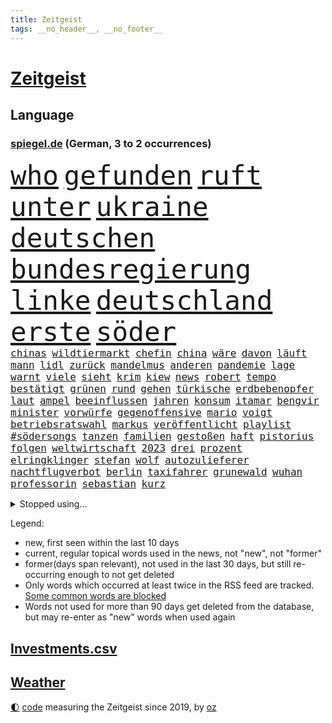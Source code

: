 ```yaml
---
title: Zeitgeist
tags: __no_header__, __no_footer__
---
```


# [Zeitgeist](https://oliz.io/zeitgeist/)

## Language

<h3><a href="https://www.spiegel.de" target="_blank">spiegel.de</a> (German, 3 to 2 occurrences)</h3>
<p style="font-family:monospace">
<span style="font-size:32pt"><a href="news_links.html#who" class="current">who</a></span>
<span style="font-size:32pt"><a href="news_links.html#gefunden" class="current">gefunden</a></span>
<span style="font-size:32pt"><a href="news_links.html#ruft" class="current">ruft</a></span>
<span style="font-size:32pt"><a href="news_links.html#unter" class="current">unter</a></span>
<span style="font-size:32pt"><a href="news_links.html#ukraine" class="current">ukraine</a></span>
<span style="font-size:32pt"><a href="news_links.html#deutschen" class="current">deutschen</a></span>
<span style="font-size:32pt"><a href="news_links.html#bundesregierung" class="current">bundesregierung</a></span>
<span style="font-size:32pt"><a href="news_links.html#linke" class="current">linke</a></span>
<span style="font-size:32pt"><a href="news_links.html#deutschland" class="current">deutschland</a></span>
<span style="font-size:32pt"><a href="news_links.html#erste" class="current">erste</a></span>
<span style="font-size:32pt"><a href="news_links.html#söder" class="current">söder</a></span>
<br>
<span style="font-size:12pt"><a href="news_links.html#chinas" class="current">chinas</a></span>
<span style="font-size:12pt"><a href="news_links.html#wildtiermarkt" class="new">wildtiermarkt</a></span>
<span style="font-size:12pt"><a href="news_links.html#chefin" class="current">chefin</a></span>
<span style="font-size:12pt"><a href="news_links.html#china" class="current">china</a></span>
<span style="font-size:12pt"><a href="news_links.html#wäre" class="current">wäre</a></span>
<span style="font-size:12pt"><a href="news_links.html#davon" class="current">davon</a></span>
<span style="font-size:12pt"><a href="news_links.html#läuft" class="current">läuft</a></span>
<span style="font-size:12pt"><a href="news_links.html#mann" class="current">mann</a></span>
<span style="font-size:12pt"><a href="news_links.html#lidl" class="current">lidl</a></span>
<span style="font-size:12pt"><a href="news_links.html#zurück" class="current">zurück</a></span>
<span style="font-size:12pt"><a href="news_links.html#mandelmus" class="new">mandelmus</a></span>
<span style="font-size:12pt"><a href="news_links.html#anderen" class="current">anderen</a></span>
<span style="font-size:12pt"><a href="news_links.html#pandemie" class="current">pandemie</a></span>
<span style="font-size:12pt"><a href="news_links.html#lage" class="current">lage</a></span>
<span style="font-size:12pt"><a href="news_links.html#warnt" class="current">warnt</a></span>
<span style="font-size:12pt"><a href="news_links.html#viele" class="current">viele</a></span>
<span style="font-size:12pt"><a href="news_links.html#sieht" class="current">sieht</a></span>
<span style="font-size:12pt"><a href="news_links.html#krim" class="current">krim</a></span>
<span style="font-size:12pt"><a href="news_links.html#kiew" class="current">kiew</a></span>
<span style="font-size:12pt"><a href="news_links.html#news" class="current">news</a></span>
<span style="font-size:12pt"><a href="news_links.html#robert" class="current">robert</a></span>
<span style="font-size:12pt"><a href="news_links.html#tempo" class="current">tempo</a></span>
<span style="font-size:12pt"><a href="news_links.html#bestätigt" class="current">bestätigt</a></span>
<span style="font-size:12pt"><a href="news_links.html#grünen" class="current">grünen</a></span>
<span style="font-size:12pt"><a href="news_links.html#rund" class="current">rund</a></span>
<span style="font-size:12pt"><a href="news_links.html#gehen" class="current">gehen</a></span>
<span style="font-size:12pt"><a href="news_links.html#türkische" class="current">türkische</a></span>
<span style="font-size:12pt"><a href="news_links.html#erdbebenopfer" class="current">erdbebenopfer</a></span>
<span style="font-size:12pt"><a href="news_links.html#laut" class="current">laut</a></span>
<span style="font-size:12pt"><a href="news_links.html#ampel" class="current">ampel</a></span>
<span style="font-size:12pt"><a href="news_links.html#beeinflussen" class="current">beeinflussen</a></span>
<span style="font-size:12pt"><a href="news_links.html#jahren" class="current">jahren</a></span>
<span style="font-size:12pt"><a href="news_links.html#konsum" class="current">konsum</a></span>
<span style="font-size:12pt"><a href="news_links.html#itamar" class="current">itamar</a></span>
<span style="font-size:12pt"><a href="news_links.html#bengvir" class="current">bengvir</a></span>
<span style="font-size:12pt"><a href="news_links.html#minister" class="current">minister</a></span>
<span style="font-size:12pt"><a href="news_links.html#vorwürfe" class="current">vorwürfe</a></span>
<span style="font-size:12pt"><a href="news_links.html#gegenoffensive" class="current">gegenoffensive</a></span>
<span style="font-size:12pt"><a href="news_links.html#mario" class="current">mario</a></span>
<span style="font-size:12pt"><a href="news_links.html#voigt" class="new">voigt</a></span>
<span style="font-size:12pt"><a href="news_links.html#betriebsratswahl" class="new">betriebsratswahl</a></span>
<span style="font-size:12pt"><a href="news_links.html#markus" class="current">markus</a></span>
<span style="font-size:12pt"><a href="news_links.html#veröffentlicht" class="current">veröffentlicht</a></span>
<span style="font-size:12pt"><a href="news_links.html#playlist" class="current">playlist</a></span>
<span style="font-size:12pt"><a href="news_links.html##södersongs" class="new">#södersongs</a></span>
<span style="font-size:12pt"><a href="news_links.html#tanzen" class="current">tanzen</a></span>
<span style="font-size:12pt"><a href="news_links.html#familien" class="current">familien</a></span>
<span style="font-size:12pt"><a href="news_links.html#gestoßen" class="current">gestoßen</a></span>
<span style="font-size:12pt"><a href="news_links.html#haft" class="current">haft</a></span>
<span style="font-size:12pt"><a href="news_links.html#pistorius" class="current">pistorius</a></span>
<span style="font-size:12pt"><a href="news_links.html#folgen" class="current">folgen</a></span>
<span style="font-size:12pt"><a href="news_links.html#weltwirtschaft" class="current">weltwirtschaft</a></span>
<span style="font-size:12pt"><a href="news_links.html#2023" class="current">2023</a></span>
<span style="font-size:12pt"><a href="news_links.html#drei" class="current">drei</a></span>
<span style="font-size:12pt"><a href="news_links.html#prozent" class="current">prozent</a></span>
<span style="font-size:12pt"><a href="news_links.html#elringklinger" class="new">elringklinger</a></span>
<span style="font-size:12pt"><a href="news_links.html#stefan" class="current">stefan</a></span>
<span style="font-size:12pt"><a href="news_links.html#wolf" class="current">wolf</a></span>
<span style="font-size:12pt"><a href="news_links.html#autozulieferer" class="new">autozulieferer</a></span>
<span style="font-size:12pt"><a href="news_links.html#nachtflugverbot" class="new">nachtflugverbot</a></span>
<span style="font-size:12pt"><a href="news_links.html#berlin" class="current">berlin</a></span>
<span style="font-size:12pt"><a href="news_links.html#taxifahrer" class="current">taxifahrer</a></span>
<span style="font-size:12pt"><a href="news_links.html#grunewald" class="new">grunewald</a></span>
<span style="font-size:12pt"><a href="news_links.html#wuhan" class="current">wuhan</a></span>
<span style="font-size:12pt"><a href="news_links.html#professorin" class="new">professorin</a></span>
<span style="font-size:12pt"><a href="news_links.html#sebastian" class="current">sebastian</a></span>
<span style="font-size:12pt"><a href="news_links.html#kurz" class="current">kurz</a></span>
</p>
<details>
<summary>Stopped using...</summary>
<p class="former" style="font-size:12pt">
linie(897) positionen(897) vergewaltigung(896) 75(895) coronainfektion(895) mitunter(895) programm(895) stars(895) toni(895) verbraucherschützer(895) verhängt(895) denken(894) mutmaßlich(894) rote(894) steigenden(894) aufmerksamkeit(893) beobachten(893) freien(893) meldete(893) heftig(892) myanmar(892) rechtsextreme(892) spanier(892) 12(891) bundesrepublik(891) coronamaßnahmen(891) diktator(891) einwohner(891) einzug(891) endet(891) entwickelt(891) gemeinden(891) nazis(891) terroristen(891) united(891) abstand(890) einstigen(890) fbi(890) gerechtigkeit(890) höher(890) mangelt(890) verunglückt(890) besitzer(889) elektroauto(889) engagement(889) präsidentschaftswahl(889) öfter(889) bayerische(888) enthüllt(888) kaputt(888) legendären(888) minute(888) reiche(888) unerwartet(888) verriet(888) bilden(887) einführen(887) fahrzeuge(887) maskenpflicht(887) november(887) privaten(887) bundestagswahl(886) gebraucht(886) san(886) woher(886) bmw(885) niederländische(885) ringt(885) schlug(885) diplomaten(884) herzogin(884) kamera(884) miteinander(884) standort(884) erkrankung(883) feuerwehrleute(883) kandidaten(883) rettet(883) selben(883) gastgeber(882) kochen(882) reißt(882) 3(881) demokratische(881) premiere(881) schmidt(881) warf(881) band(880) mittlerweile(880) sendet(880) aktiv(879) demokratischen(879) sichergestellt(879) verkaufen(879) 45(878) park(878) wende(878) flüchtlingen(877) genauso(877) potsdam(877) tödlich(877) bedeutung(876) stadion(876) ordnung(875) einnahmen(874) produzieren(874) feld(873) form(873) gefangene(872) meinen(872) spenden(872) tragödie(872) vieles(871) außerhalb(870) kate(870) spanische(870) aufarbeitung(869) mehrerer(869) echten(868) einiger(868) insassen(868) griechischen(866) papier(866) syrer(866) vorne(865) enorme(864) enttäuschung(863) istanbul(863) stress(863) beitrag(862) ministerien(861) popstar(860) automatisch(859) bester(859) flagge(857) sarah(856) bundesnetzagentur(854) hinweis(853) 36(852) überfordert(847) erhöhen(843) daheim(835) weltmeisterschaft(835) rolf(832) leiter(809) westliche(781) fuhren(776) gemüse(772) verlusten(754) 4000(746) ausländischen(735) athen(731) wochenrückblick(714) angebote(712) 250(702) zwischenfall(695) fußballstar(686) holz(677) arbeitsmarkt(666) fehlte(644) eröffnung(634) seither(630) kümmern(627) insbesondere(613) rechtens(612) dauerte(609) las(603) ralf(603) vegas(603) ermordung(599) flut(596) landsleute(595) 120(588) kameras(587) umkämpften(585) jahrzehnt(580) erkrankte(577) 400000(575) ali(574) alternative(573) händen(566) niedergang(565) befreiung(561) schlafen(561) illegaler(556) kalten(550) 73(549) söders(541) schnelles(537) abtreibung(536) verständigt(514) parlamentarier(513) sprecherin(508) weißer(505) abu(504) feiertag(504) radikaler(504) rhein(504) ungewöhnliche(498) stromausfall(497) euländer(496) stadtteil(494) generationen(488) nutzung(486) gewaltsamen(483) otto(481) historischer(478) trip(478) guterres(476) laura(475) energiekonzern(471) einfacher(468) waffenruhe(465) brennt(460) eukommissionschefin(457) einzig(447) langjährigen(446) bronze(444) ersatz(443) gefechte(441) waffenlieferungen(441) zusammenhalt(437) influencerin(436) ansprüche(434) hinzu(432) ring(428) überwachung(428) großbrand(426) vettel(426) wandern(422) bonn(421) unterscheiden(420) auswertung(417) kambodscha(415) wagt(415) dresdner(413) klitschko(409) journalismus(406) einheiten(404) verantwortlichen(402) verwaltung(395) rené(394) benötigt(393) silber(389) sklaverei(385) fortsetzen(383) inakzeptable(379) odessa(378) schildern(378) profitierte(376) ukrainenews(376) vertreten(372) künstlerin(366) breiten(361) ungewiss(361) klassenzimmer(359) niedersächsischen(355) umsätze(353) bezeichnen(348) indem(348) dmitrij(347) dicke(346) überlebenden(346) fair(345) g20(345) spekulationen(343) abgrund(341) fußballweltmeisterschaft(341) weichen(340) tatverdächtiger(338) ernste(337) täters(337) gewaltverbrechen(335) entsprechend(334) ertrinken(334) brasilianische(328) einsetzt(324) usdollar(322) entschuldigte(321) hammer(321) regieren(320) ärztinnen(320) fahrräder(314) halt(314) steuerhinterziehung(310) el(307) emma(306) verzweiflung(305) momentan(303) ereignete(300) klimakatastrophe(300) r(300) empfindet(298) lngterminal(298) 110(297) cannabis(297) demonstrierende(296) kandidat(294) debattiert(293) zeremonie(292) dividende(291) heimspiel(291) kaiserslautern(290) galten(289) 22jähriger(288) tiefer(286) laufender(284) save(284) dokument(283) exmann(283) senegal(283) therapien(283) kaffee(282) miss(282) tempel(282) idol(281) furore(278) tagsüber(278) trugen(278) wohnmobil(278) voraussichtlich(276) hast(274) bewiesen(273) maschine(273) gelöscht(272) jubelte(271) republikanern(271) uniper(271) attraktiver(270) baum(270) zwillinge(270) ryan(268) internationales(267) tasche(266) unentschieden(266) blatt(265) verbraucherzentrale(265) energieversorger(263) geeigneten(262) us(261) fünfmal(257) nennen(256) gefechten(255) genauer(254) davis(253) erhöhungen(253) uneins(253) verteilen(253) islamische(251) schmerzhaft(250) stören(249) vernichtet(249) medizinische(247) trendwende(245) koffer(244) bond(243) grundstück(243) geräumt(238) umweltschützer(238) ältesten(237) salz(236) victoria(236) prostitution(235) gabrielle(233) linien(233) korrekt(232) tim(232) untergrund(232) brandt(230) aufstand(226) children(225) zweitgrößte(225) kater(224) manipulation(224) protestbewegung(224) feierabend(223) 89(222) volksheld(222) erhielten(221) extremisten(220) flüsse(220) 25000(219) home(218) indirekt(218) raketenangriffen(217) terminal(215) selbstbewusstsein(214) größeres(213) geistlichen(210) porträt(209) ramona(209) beworben(207) jackson(207) rot(206) achtziger(204) klappen(202) aufsicht(201) klimaprotest(201) missverständnis(200) regenfällen(200) telekom(200) kündigung(199) geprallt(198) oppositionschef(198) goldener(197) schmuck(196) trauma(195) ökologisch(195) 1992(194) milliardengewinne(194) umweltfreundlich(194) vorreiter(194) bundesbank(193) eben(193) überreste(193) satellitenbilder(192) zurückkehren(192) zuschuss(191) kanadischen(190) heikler(189) kontroverse(189) flüchtlingsunterkunft(188) schoigu(188) badenwürttembergischen(186) bewusstlos(185) erledigt(185) tel(185) recherche(183) bauart(182) nutzern(182) rechtsradikale(182) entkam(181) prominenteste(181) harmonie(180) tarifstreit(180) ansonsten(179) befreiten(179) besessen(179) zuzug(179) ausgenutzt(178) sportlerin(178) 2050(177) gaspreisbremse(176) potter(176) verwandelt(176) fortschrittlich(175) aviv(174) oregon(174) arroganz(173) quer(173) erschließen(172) neymar(172) psychologin(172) unternehmensberatung(172) grenzgebiet(171) machtwechsel(171) bootsunglück(170) hessischen(170) russlandpolitik(170) benennen(169) gemäßigt(169) rekordhalter(169) windsor(169) abwahl(168) lahmzulegen(168) dreieinhalb(167) finanzämter(166) kurswechsel(166) hergestellt(165) offensiv(165) symbole(165) verfängt(164) vergnügen(163) innere(162) steven(162) teamkollegen(162) wahlsieg(162) piqué(160) soldatin(160) daniela(159) flüssigerdgas(159) raketenangriffe(159) sofia(159) belege(158) ökonomisch(158) hungersnot(157) immunsystem(157) milliardenschweren(157) überraschte(157) willis(155) zusammengestoßen(155) feindbild(154) kapitalmarkt(154) parolen(154) anforderungen(153) regierenden(153) überbringen(153) übergewicht(153) erzielen(152) forscht(152) 23jährige(151) abbruch(151) geiger(151) wumms(151) synagoge(150) blank(149) desinformation(149) drehbücher(149) labourpartei(149) mützenich(149) anerkannt(148) dominik(148) komponiert(148) lawine(147) streits(147) lateinamerika(146) osterinsel(146) schönheit(146) energiepreisbremse(144) gerechte(144) teenagerin(144) unverständnis(144) absolviert(143) sämtliche(143) emanzipation(142) unterdrücken(142) daei(141) carolina(140) minsk(140) steve(140) unternommen(140) angetreten(139) aufsichtsrat(138) lebzeiten(138) schulterschluss(138) forciert(137) gewehrt(137) hot(137) pyrotechnik(137) katholischer(136) neudelhi(136) obst(136) tottenham(136) wiederholung(136) year(136) befragung(135) erleichterung(135) fatih(135) harrt(135) mitarbeiterinnen(135) nächtlichen(134) sinnlos(134) titelfavorit(134) uskonzern(134) boulevardzeitung(133) zusammenstößen(133) gestohlenen(132) limit(132) nüchtern(132) orden(132) steuert(132) amerikanerin(131) ceo(130) loben(130) birol(129) ieachef(129) schmid(129) zubereitet(128) aktionäre(127) warfen(127) normales(126) ulm(126) rechtsextremist(125) wohnungsnot(125) as(124) düster(124) plastik(124) volkswirtschaft(124) verborgen(123) aufgebaut(122) bahrain(122) finanzaufsicht(121) meiden(121) singt(121) ausharren(120) frühstück(120) jüdische(120) serbische(120) grenzregion(119) miles(119) südafrikas(119) dhabi(118) katars(118) stadien(118) chinesisches(117) artenschutz(116) stellenabbau(116) stimmten(116) verschicken(116) pop(115) nordkoreanische(114) regimekritiker(114) umsatzeinbruch(114) neuartigen(113) ungehorsam(113) wechselte(113) angestoßen(112) antwortet(112) prophezeit(112) skispringen(112) deutschlandfunk(111) maren(111) skispringerin(111) süß(111) gedroht(110) winterpause(110) kassierten(109) protestierende(109) traunstein(109) mediathek(108) nevada(108) exemplare(107) pakistanischen(107) text(107) tribüne(107) tvsender(107) 47(106) nutzerinnen(106) prangt(106) winterschlaf(106) diverser(105) gewöhnt(105) bewaffneter(104) ließe(104) traumjob(104) welch(104) lieder(103) segler(103) vollen(102) dunkelheit(101) frontal(101) game(101) kunstwerk(101) prorussische(101) raketentest(101) unangenehm(101) bräuchten(100) erlebten(100) gegenentwurf(100) huawei(100) jüdisches(100) linus(100) städtischen(100) totale(98) krisenmanagement(97) landeshauptstadt(97) banker(96) eisige(96) leeren(96) madonna(96) spielmacher(96) bewaffneten(95) goldenen(95) labor(95) persönlichkeit(95) regierende(95) terrorisiert(95) toyota(95) 1981(94) emails(94) metalband(94) nordirlandprotokoll(94) naturschützer(93) akzeptanz(92) erzwingen(92) flüchtete(92) krachend(92) sangen(92) auffällige(91) befindlichkeiten(91) cook(91) ferner(91) klimabericht(91) mac(91) mühsam(91) paartherapeuten(91) unmöglich(91) verschanzen(91) dominanz(90) erhob(90) erwürgt(90) sattel(90) steuerzahlerbund(90) eubeitritt(89) gespült(89) hochfahren(89) streitkräften(89) treffers(89) kombination(88) rassismusvorwurf(88) rächt(88) tumor(88) vizeweltmeister(88) würstchen(88) ähnlicher(88) aufgelöst(87) biograf(87) cloppenburg(87) fynn(87) geschützten(87) kliemann(87) mag(87) 170000(86) bukele(86) faschisten(86) gasförderung(86) gebrannt(86) lila(86) milliardensubventionen(86) nachholbedarf(86) nayib(86) polarlichter(86) preisbremsen(86) salvador(86) trieb(86) vätern(86) wunderbare(86) illerkirchberg(85) oberhof(85) staatshaushalt(85) strukturelle(85) woke(85) herzop(84) millionenpublikum(84) regierungsbündnis(84) schlapp(84) sicherungsverwahrung(84) autopilot(83) bands(83) geringe(83) hecking(83) 70000(82) euparlamentspräsidentin(82) komponenten(82) kundgebung(82) metsola(82) thessaloniki(82) traditionellen(82) wegfall(82) behandeln(81) co2speicher(81) drangen(81) kongo(81) sowjetunion(81) ziviler(81) fremden(80) gasspeichern(80) pionier(80) verlässlichen(80) csupolitiker(79) down(79) einwanderer(79) mindern(79) platzen(79) prestige(79) roberta(79) verheerendes(79) annahme(78) bergkarabach(78) cold(78) goggia(78) grundlegenden(78) mexikostadt(78) revolutionswächter(78) schatz(78) schwimmendes(78) strikten(78) unerwarteter(78) winterwetter(78) überflüssig(78) hungern(77) rechtmäßigkeit(77) rückenschmerzen(77) satzung(77) vorfälle(77) üppig(77) biennale(76) ganzer(76) kuratiert(76) nachfahren(76) nachteil(76) quote(76) raumkapsel(76) sagten(76) untersuchungsbericht(76) venedig(76) verspannungen(76) vorweg(76) weber(76) ambulanz(75) brustkrebs(75) feldern(75) nsverbrechen(75) verrückte(75) öffentlichkeitswirksam(75) auflage(74) bayerisches(74) entschädigen(74) gesundheitliche(74) großstädte(74) lecker(74) mobile(74) todesliste(74) afdpolitikerin(73) arbeitszeiten(73) bußgeld(73) tiefgarage(73) zankt(73) aufgehört(72) entfremdung(72) krebstherapie(72) pflegeheim(72) zufriedener(72) zusammenbrechen(72) autoritäre(71) festivals(71) gebühren(71) mitsamt(71) prozesse(71) theaterleiter(71) todesopfern(71) wahnsinn(71) wettern(71) genehmigungen(70) filmfestival(69) mel(69) möglichem(69) politikers(69) unsichere(69) unterstütze(69) abgewickelt(68) abschlussdokument(68) lüdenscheid(68) unablässig(68) benfica(67) paparazzi(67) schein(67) akute(66) fernando(66) patientenschützer(66) podest(66) wolodymir(66) 23jähriger(65) christdemokraten(65) häuslicher(65) irrtum(65) michail(65) relativiert(65) tauchern(65) verbüßt(65) berufungsverfahren(64) fahrzeugen(64) fleischwolf(64) kambodschanischen(64) mandat(64) neutral(64) unbezahlbar(64) bolivien(63) coronatestpflicht(63) desinteresse(63) geldanlage(63) hochhaus(63) lautstarker(63) prinzen(63) raumfahrer(63) autobahnbrücke(62) graf(62) memphis(62) seeler(62) 1968(61) 2005(61) ebike(61) süditalien(61) wayne(61) wohlstand(61) basketballprofi(60) griechen(60) juan(60) ladenhüter(60) gesundheitsamt(59) rückgrat(59) 07(58) abwehrspieler(58) ampelbündnis(58) fehlendes(58) khamenei(58) klausur(58) silvesterkrawallen(58) wellinger(58) behördenangaben(57) bewahren(57) demokratisch(57) gewaltsame(57) regierte(57) vorgesetzter(57) anteilnahme(56) bildungsungerechtigkeit(56) charlotte(56) euabgeordneter(56) gesichtet(56) minderjährigen(56) türmt(56) airbnb(55) allheilmittel(55) ausmisten(55) bänke(55) franco(55) ruhm(55) 34jährige(54) arbeitslosenquote(54) erneuter(54) jene(54) kräften(54) wikipedia(54) willy(54) babysitter(53) dunkler(53) ebikes(53) einbrechen(53) ergänzen(53) europäisches(53) lebensmittelbranche(53) palästinensern(53) umarmen(53) verkehrssicherheit(53) überrannt(53) altbacken(52) esstisch(52) gemessen(52) romeo(52) ärgerte(52) ausrede(51) bundespolitische(51) darstellungen(51) härteste(51) leopard(51) nachfolgen(51) schild(51) spdregierungschefin(51) technologie(51) 47jährige(50) filter(50) hanks(50) langläuferinnen(50) neureuther(50) revanchiert(50) schreckschusswaffen(50) sensationell(50) zusammenstöße(50) getötete(49) gezielte(49) hereingefallen(49) kuriosen(49) titelrennen(49) trieben(49) wmgeneralprobe(49) überdenken(49) 59jährige(48) büßen(48) mordverdachts(48) oppositionsführerin(48) swetlana(48) süchtig(48) tichanowskaja(48) 14000(47) bürokratischer(47) glamour(47) kassierte(47) magere(47) 425(46) fehlerhaft(46) gefühlt(46) geldtransporter(46) heldin(46) hitlergruß(46) nudeln(46) pantera(46) winterstürme(46) antritt(45) frösche(45) gestörte(45) olympiadritte(45) passagen(45) platzverweis(45) vertraut(45) wetterbedingungen(45) windenergieausbau(45) zaubertor(45) 1990(44) drittländer(44) formieren(44) friedlicher(44) hockeynationalmannschaft(44) manöver(44) nicolas(44) jäger(43) katastrophalen(43) shakira(43) soße(43) streitgespräch(43) antonio(42) exkommandeur(42) fluchtroute(41) friedensinitiative(41) jelena(41) supercomputer(41) zurückgreifen(41) schneeregen(40) versteht(40) empfindlich(39) ermuntert(39) grundsteuer(39) landtagswahl(39) only(39) robust(39) aserbaidschanische(38) bandenkriminalität(38) green(38) jubiläum(38) klammert(38) männlichkeit(38) schönheitswettbewerb(38) erdrosselt(37) state(37) vorzubereiten(37) wmsilber(37) generäle(36) militäreinsatz(36) prügeln(36) stoppte(36) ausgeraubt(35) beschwerte(35) demut(35) halbieren(35) jahrelangem(35) ostdeutsche(35) portland(35) spiegelredakteurin(35) sportverein(35) zuschauerinnen(35) césar(34) geburtstagsfeier(34) gramm(34) kürze(34) wunden(34) act(33) bobic(33) dragon(33) fredi(33) friedliche(33) kriegsgerät(33) nachhaltige(33) oppositionsbündnis(33) reduction(33) restliche(33) stellvertretende(33) symbolische(33) wasserspeicher(33) dramatischer(32) hildburghausen(32) hinterließen(32) lawinenunglück(32) lebendig(32) rüffel(32) schöpfer(32) felipe(31) kriegsbeginns(31) marius(31) aussuchen(30) geklauten(30) toll(30) transparente(30) maroden(29) nachdruck(29) ungesund(29) wandlung(29) wider(29) amazonasregenwald(28) eon(28) gewendet(28) pausen(28) rettenden(28) streitfrage(28) tabellenkeller(28) tool(28) verschleppte(28) vorentscheid(28) abgeraten(27) aicher(27) attackieren(27) erdbebenkatastrophe(27) ertrank(27) kassel(27) schlafzimmer(27) unterschätzte(27) bessert(26) paypal(26) sogenannter(26) syrische(26) unterbrechung(26) zerreibt(26) überschattet(26) co₂zertifikate(25) durchziehen(25) gewisser(25) instituts(25) kriegsflüchtlinge(25) regierungspartner(25) superg(25) symbolträchtige(25) umgerechnet(25) weitestgehend(25) drückt(24) herrmanns(24) angegeben(23) eisgrenze(23) propagandashow(23) schiffsunglück(23) skiwm(23) vernachlässigt(23) zugeschlagen(23) akku(22) aktionären(22) battle(22) defensiv(22) generalüberholung(22) kiwerkzeuge(22) kriegsjahr(22) solutions(22) stärkste(22) therapie(22) verkehrsverbünde(22) arbeitnehmervertreter(21) düsterer(21) pflichtdienst(21) teilnehmende(21) anhängerin(20) erklärungsnöte(20) halbmond(20) kletterte(20) konsens(20) leidenschaftlicher(20) mischte(20) ordentlich(20) scheiße(20) verschwieg(20) abtransportiert(19) aufgerüstet(19) ernähren(19) geredet(19) greifswald(19) nachbeben(19) einschränkung(18) equal(18) luftwaffenstützpunkt(18) müttern(18) pay(18) vereinfachen(18) wmgold(18) energiemärkten(17) fünfstöckigen(17) geborene(17) nbageschichte(17) potenzial(17) randalierer(17) wohngebiete(17) wurzeln(17) ausweitung(16) auswendig(16) clippers(16) emblem(16) michigan(16) sondierungsgespräche(16) überforderung(16) 15jähriger(15) amalia(15) aufräumen(15) beraubt(15) blöde(15) lsd(15) olympiasieg(15) ratlos(15) schwarm(15) erleuchtet(14) hun(14) rezension(14) sen(14) vermögensverwalter(14) aldi(13) brände(13) bunker(13) gesellschaftlicher(13) medienkonsum(13) schnittmengen(13) schätzings(13) tennisprofi(13) university(13) vorfahren(13) augsburger(12) ausstatten(12) belügen(12) hautfarbe(12) leuchtete(12) sondierungen(12) weitergegeben(12) claire(11) deutschebanktochter(11) dsv(11) jüngster(11) profiling(11) racial(11) spdmitglied(11) süd(11) verletzungssorgen(11) weitreichenden(11)
</p>
</details>
<p>Legend:
<ul>
<li><span class="new">new</span>, first seen within the last 10 days</li>
<li><span class="current">current</span>, regular topical words used in the news, not "new", not "former"</li>
<li><span class="former">former(days span relevant)</span>, not used in the last 30 days, but still re-occurring enough to not get deleted</li>
<li>Only words which occurred at least twice in the RSS feed are tracked. <a href="language/filters.py">Some common words are blocked</a></li>
<li>Words not used for more than 90 days get deleted from the database, but may re-enter as "new" words when used again</li>
</ul>
</p>

## [Investments](investments.html)[.csv](investments.csv)

## [Weather](weather.html)

<footer>
<a href="javascript:toggleTheme()" class="nav">🌓</a>
<a href="https://github.com/ooz/zeitgeist">code</a> measuring the Zeitgeist since 2019, by <a href="https://oliz.io">oz</a>
</footer>
